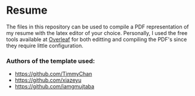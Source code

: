 # Resume

The files in this repository can be used to compile a PDF representation of my resume with the latex editor of your choice. Personally, I used the free tools available at [Overleaf](https://www.overleaf.com/) for both editting and compiling the PDF's since they require little configuration. 

### Authors of the template used:
- https://github.com/TimmyChan 
- https://github.com/xiazeyu
- https://github.com/iamgmujtaba
